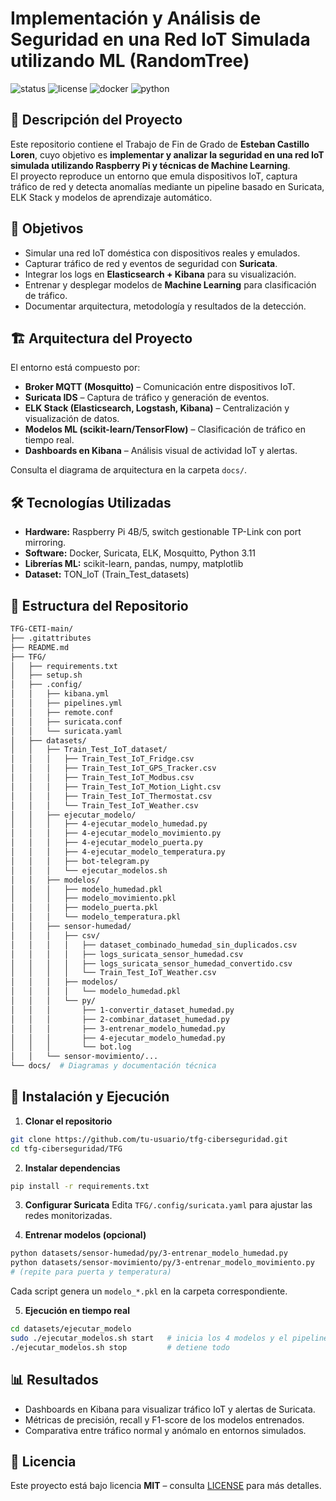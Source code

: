 # Implementación y Análisis de Seguridad en una Red IoT Simulada utilizando ML (RandomTree)

![status](https://img.shields.io/badge/status-active-brightgreen)
![license](https://img.shields.io/badge/license-MIT-blue)
![docker](https://img.shields.io/badge/docker-ready-blue)
![python](https://img.shields.io/badge/python-3.11%2B-yellow)

## 📌 Descripción del Proyecto

Este repositorio contiene el Trabajo de Fin de Grado de **Esteban Castillo Loren**, cuyo objetivo es **implementar y analizar la seguridad en una red IoT simulada utilizando Raspberry Pi y técnicas de Machine Learning**.  
El proyecto reproduce un entorno que emula dispositivos IoT, captura tráfico de red y detecta anomalías mediante un pipeline basado en Suricata, ELK Stack y modelos de aprendizaje automático.

## 🎯 Objetivos

- Simular una red IoT doméstica con dispositivos reales y emulados.
- Capturar tráfico de red y eventos de seguridad con **Suricata**.
- Integrar los logs en **Elasticsearch + Kibana** para su visualización.
- Entrenar y desplegar modelos de **Machine Learning** para clasificación de tráfico.
- Documentar arquitectura, metodología y resultados de la detección.

## 🏗️ Arquitectura del Proyecto

El entorno está compuesto por:

- **Broker MQTT (Mosquitto)** – Comunicación entre dispositivos IoT.
- **Suricata IDS** – Captura de tráfico y generación de eventos.
- **ELK Stack (Elasticsearch, Logstash, Kibana)** – Centralización y visualización de datos.
- **Modelos ML (scikit-learn/TensorFlow)** – Clasificación de tráfico en tiempo real.
- **Dashboards en Kibana** – Análisis visual de actividad IoT y alertas.

Consulta el diagrama de arquitectura en la carpeta `docs/`.

## 🛠️ Tecnologías Utilizadas

- **Hardware:** Raspberry Pi 4B/5, switch gestionable TP-Link con port mirroring.
- **Software:** Docker, Suricata, ELK, Mosquitto, Python 3.11
- **Librerías ML:** scikit-learn, pandas, numpy, matplotlib
- **Dataset:** TON_IoT (Train_Test_datasets)

## 📂 Estructura del Repositorio

```bash
TFG-CETI-main/
├── .gitattributes
├── README.md
├── TFG/
│   ├── requirements.txt
│   ├── setup.sh
│   ├── .config/
│   │   ├── kibana.yml
│   │   ├── pipelines.yml
│   │   ├── remote.conf
│   │   ├── suricata.conf
│   │   └── suricata.yaml
│   ├── datasets/
│   │   ├── Train_Test_IoT_dataset/
│   │   │   ├── Train_Test_IoT_Fridge.csv
│   │   │   ├── Train_Test_IoT_GPS_Tracker.csv
│   │   │   ├── Train_Test_IoT_Modbus.csv
│   │   │   ├── Train_Test_IoT_Motion_Light.csv
│   │   │   ├── Train_Test_IoT_Thermostat.csv
│   │   │   └── Train_Test_IoT_Weather.csv
│   │   ├── ejecutar_modelo/
│   │   │   ├── 4-ejecutar_modelo_humedad.py
│   │   │   ├── 4-ejecutar_modelo_movimiento.py
│   │   │   ├── 4-ejecutar_modelo_puerta.py
│   │   │   ├── 4-ejecutar_modelo_temperatura.py
│   │   │   ├── bot-telegram.py
│   │   │   └── ejecutar_modelos.sh
│   │   ├── modelos/
│   │   │   ├── modelo_humedad.pkl
│   │   │   ├── modelo_movimiento.pkl
│   │   │   ├── modelo_puerta.pkl
│   │   │   └── modelo_temperatura.pkl
│   │   ├── sensor-humedad/
│   │   │   ├── csv/
│   │   │   │   ├── dataset_combinado_humedad_sin_duplicados.csv
│   │   │   │   ├── logs_suricata_sensor_humedad.csv
│   │   │   │   ├── logs_suricata_sensor_humedad_convertido.csv
│   │   │   │   └── Train_Test_IoT_Weather.csv
│   │   │   ├── modelos/
│   │   │   │   └── modelo_humedad.pkl
│   │   │   └── py/
│   │   │       ├── 1-convertir_dataset_humedad.py
│   │   │       ├── 2-combinar_dataset_humedad.py
│   │   │       ├── 3-entrenar_modelo_humedad.py
│   │   │       ├── 4-ejecutar_modelo_humedad.py
│   │   │       └── bot.log
│   │   └── sensor-movimiento/...
└── docs/  # Diagramas y documentación técnica
````

## 🚀 Instalación y Ejecución

1. **Clonar el repositorio**

```bash
git clone https://github.com/tu-usuario/tfg-ciberseguridad.git
cd tfg-ciberseguridad/TFG
```

2. **Instalar dependencias**

```bash
pip install -r requirements.txt
```

3. **Configurar Suricata**
   Edita `TFG/.config/suricata.yaml` para ajustar las redes monitorizadas.

4. **Entrenar modelos (opcional)**

```bash
python datasets/sensor-humedad/py/3-entrenar_modelo_humedad.py
python datasets/sensor-movimiento/py/3-entrenar_modelo_movimiento.py
# (repite para puerta y temperatura)
```

Cada script genera un `modelo_*.pkl` en la carpeta correspondiente.

5. **Ejecución en tiempo real**

```bash
cd datasets/ejecutar_modelo
sudo ./ejecutar_modelos.sh start   # inicia los 4 modelos y el pipeline
./ejecutar_modelos.sh stop         # detiene todo
```

## 📊 Resultados

* Dashboards en Kibana para visualizar tráfico IoT y alertas de Suricata.
* Métricas de precisión, recall y F1-score de los modelos entrenados.
* Comparativa entre tráfico normal y anómalo en entornos simulados.


## 📜 Licencia

Este proyecto está bajo licencia **MIT** – consulta [LICENSE](LICENSE) para más detalles.

```
